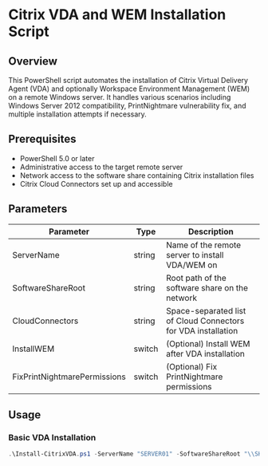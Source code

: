 # Citrix VDA and WEM Installation Script

## Overview

This PowerShell script automates the installation of Citrix Virtual Delivery Agent (VDA) and optionally Workspace Environment Management (WEM) on a remote Windows server. It handles various scenarios including Windows Server 2012 compatibility, PrintNightmare vulnerability fix, and multiple installation attempts if necessary.

## Prerequisites

- PowerShell 5.0 or later
- Administrative access to the target remote server
- Network access to the software share containing Citrix installation files
- Citrix Cloud Connectors set up and accessible

## Parameters

| Parameter | Type | Description |
|-----------|------|-------------|
| ServerName | string | Name of the remote server to install VDA/WEM on |
| SoftwareShareRoot | string | Root path of the software share on the network |
| CloudConnectors | string | Space-separated list of Cloud Connectors for VDA installation |
| InstallWEM | switch | (Optional) Install WEM after VDA installation |
| FixPrintNightmarePermissions | switch | (Optional) Fix PrintNightmare permissions |

## Usage

### Basic VDA Installation

```powershell
.\Install-CitrixVDA.ps1 -ServerName "SERVER01" -SoftwareShareRoot "\\SHARE\CitrixInstall" -CloudConnectors "CC01 CC02"
